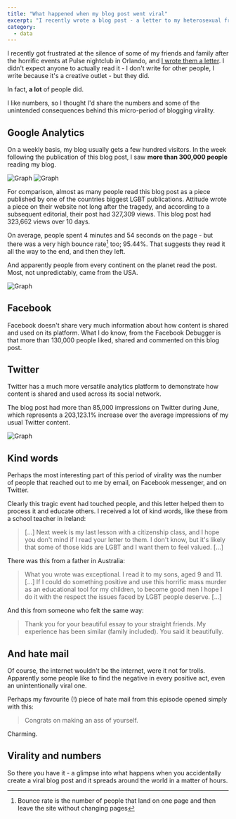 ```yaml
---
title: "What happened when my blog post went viral"
excerpt: "I recently wrote a blog post - a letter to my heterosexual friends about Orlando - that went unintentionally viral. Here's the story behind that post."
category:
  - data
---
```


I recently got frustrated at the silence of some of my friends and family after the horrific events at Pulse nightclub in Orlando, and [I wrote them a letter](/2016/06/14/to-my-heterosexual-friends-orlando-shootings). I didn't expect anyone to actually read it - I don't write for other people, I write because it's a creative outlet - but they did.

In fact, **a lot** of people did.

I like numbers, so I thought I'd share the numbers and some of the unintended consequences behind this micro-period of blogging virality.

## Google Analytics

On a weekly basis, my blog usually gets a few hundred visitors. In the week following the publication of this blog post, I saw **more than 300,000 people** reading my blog.

![Graph](/assets/images/posts/2016/08/21/when-my-blog-post-went-viral/viral-blog-post-google-by-hour.png)
![Graph](/assets/images/posts/2016/08/21/when-my-blog-post-went-viral/viral-blog-post-google-by-day.png)

For comparison, almost as many people read this blog post as a piece published by one of the countries biggest LGBT publications. Attitude wrote a piece on their website not long after the tragedy, and according to a subsequent editorial, their post had 327,309 views. This blog post had 323,662 views over 10 days.

On average, people spent 4 minutes and 54 seconds on the page - but there was a very high bounce rate[^1] too; 95.44%. That suggests they read it all the way to the end, and then they left.

And apparently people from every continent on the planet read the post. Most, not unpredictably, came from the USA.

![Graph](/assets/images/posts/2016/08/21/when-my-blog-post-went-viral/viral-blog-post-globe.png)

[^1]: Bounce rate is the number of people that land on one page and then leave the site without changing pages

## Facebook

Facebook doesn't share very much information about how content is shared and used on its platform. What I do know, from the Facebook Debugger is that more than 130,000 people liked, shared and commented on this blog post.

## Twitter

Twitter has a much more versatile analytics platform to demonstrate how content is shared and used across its social network.

The blog post had more than 85,000 impressions on Twitter during June, which represents a 203,123.1% increase over the average impressions of my usual Twitter content.

![Graph](/assets/images/posts/2016/08/21/when-my-blog-post-went-viral/viral-blog-post-twitter-graph.png)

## Kind words

Perhaps the most interesting part of this period of virality was the number of people that reached out to me by email, on Facebook messenger, and on Twitter.

Clearly this tragic event had touched people, and this letter helped them to process it and educate others. I received a lot of kind words, like these from a school teacher in Ireland:

> [...] Next week is my last lesson with a citizenship class, and I hope you don't mind if I read your letter to them. I don't know, but it's likely that some of those kids are LGBT and I want them to feel valued. [...]

There was this from a father in Australia:

> What you wrote was exceptional. I read it to my sons, aged 9 and 11. [...] If I could do something positive and use this horrific mass murder as an educational tool for my children, to become good men I hope I do it with the respect the issues faced by LGBT people deserve. [...]

And this from someone who felt the same way:

> Thank you for your beautiful essay to your straight friends.   My experience has been similar (family included). You said it beautifully.

## And hate mail

Of course, the internet wouldn't be the internet, were it not for trolls. Apparently some people like to find the negative in every positive act, even an unintentionally viral one.

Perhaps my favourite (!) piece of hate mail from this episode opened simply with this:

> Congrats on making an ass of yourself.

Charming.

## Virality and numbers

So there you have it - a glimpse into what happens when you accidentally create a viral blog post and it spreads around the world in a matter of hours.